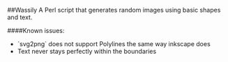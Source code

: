 ##Wassily
A Perl script that generates random images using basic shapes and text.

####Known issues:
<ul>
	<li>`svg2png` does not support Polylines the same way inkscape does
	<li>Text never stays perfectly within the boundaries
</ul>
